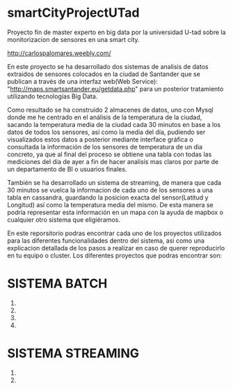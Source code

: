 # smartCityProjectUTad
Proyecto fin de master experto en big data por la universidad U-tad sobre la monitorizacion de sensores en una smart city.

http://carlospalomares.weebly.com/

En este proyecto se ha desarrollado dos sistemas de analisis de datos extraidos de sensores colocados en la ciudad de Santander que se publican a través de una interfaz web(Web Service):
"http://maps.smartsantander.eu/getdata.php"
para un posterior tratamiento utilizando tecnologías Big Data.

Como resultado se ha construido 2 almacenes de datos, uno con Mysql donde me he centrado en el análisis de la temperatura de la ciudad, sacando la
temperatura media de la ciudad cada 30 minutos en base a los datos de todos los sensores, así como la media del día, pudiendo ser visualizados
estos datos a posterior mediante interface gráfica o consultada la información de los sensores de temperatura de un dia concreto, ya que al final 
del proceso se obtiene una tabla con todas las mediciones del dia de ayer a fin de hacer analisis mas claros por parte de un departamento de BI
o usuarios finales.
 
También se ha desarrollado  un sistema de streaming, de manera que cada 30 minutos se vuelca la informacion de cada uno de los sensores a una tabla
en cassandra, guardando la posicion exacta del sensor(Latitud y Longitud) así como la temperatura media del mismo.
De esta manera se podría representar esta información en un mapa con la ayuda de mapbox o cualquier otro sistema que eligiéramos.

En este reporsitorio podras encontrar cada uno de los proyectos utilizados para las diferentes funcionalidades dentro del sistema, asi como una explicacion
detallada de los pasos a realizar en caso de querer reproducirlo en tu equipo o cluster. Los diferentes proyectos que podras encontrar son:

SISTEMA BATCH
=============
1.
2.
3.
4.

SISTEMA STREAMING
=================
1.
2.



